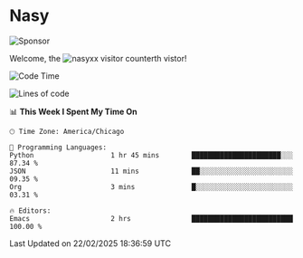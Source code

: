 # Nasy

<!--
<p align="center">
<img height="200" src="https://github-readme-stats.vercel.app/api?username=nasyxx&count_private=true&show_icons=true&theme=dracula&include_all_commits=true"/>
<img height="200" src="https://github-readme-stats.vercel.app/api/top-langs/?username=nasyxx&theme=dracula&hide=html,jupyter+notebook&count_private=true&show_icons=true"/>
</p>

  
----------------
-->

![Sponsor](https://img.shields.io/static/v1.svg?label=Sponsor&message=%E2%9D%A4&logo=GitHub&style=flat&color=pink)
 
Welcome, the ![nasyxx visitor counter](https://count.getloli.com/get/@nasyxx?theme=rule34)th vistor!
 
<!--START_SECTION:waka-->
![Code Time](http://img.shields.io/badge/Code%20Time-4%2C733%20hrs%2029%20mins-blue)

![Lines of code](https://img.shields.io/badge/From%20Hello%20World%20I%27ve%20Written-6.3%20million%20lines%20of%20code-blue)

📊 **This Week I Spent My Time On** 

```text
🕑︎ Time Zone: America/Chicago

💬 Programming Languages: 
Python                   1 hr 45 mins        ██████████████████████░░░   87.34 % 
JSON                     11 mins             ██░░░░░░░░░░░░░░░░░░░░░░░   09.35 % 
Org                      3 mins              █░░░░░░░░░░░░░░░░░░░░░░░░   03.31 % 

🔥 Editors: 
Emacs                    2 hrs               █████████████████████████   100.00 % 
```


 Last Updated on 22/02/2025 18:36:59 UTC
<!--END_SECTION:waka-->

<!-- ![visitors](https://visitor-badge.laobi.icu/badge?page_id=nasyxx.nasyxx) -->
